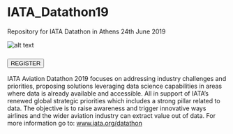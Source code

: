 # IATA_Datathon19
Repository for IATA Datathon in Athens 24th June 2019

![alt text](https://img.evbuc.com/https%3A%2F%2Fcdn.evbuc.com%2Fimages%2F60209031%2F302288382511%2F1%2Foriginal.20190411-140138?w=800&auto=compress&rect=0%2C71%2C1280%2C640&s=eba120ca46c5bc439f7433521c5375c3)

### <p style=""><button name="button" onclick="https://www.eventbrite.com/e/iata-aviation-datathon-registration-60260500780">REGISTER</button></p>

IATA Aviation Datathon 2019 focuses on addressing industry challenges and priorities, proposing solutions leveraging data science capabilities in areas where data is already available and accessible. All in support of IATA’s renewed global strategic priorities which includes a strong pillar related to data. The objective is to raise awareness and trigger innovative ways airlines and the wider aviation industry can extract value out of data.
For more information go to: www.iata.org/datathon 
